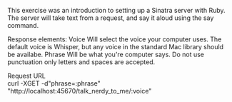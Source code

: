 
This exercise was an introduction to setting up a Sinatra server with Ruby. 
The server will take text from a request, and say it aloud using the say command. 

Response elements:
   Voice  Will select the voice your computer uses. The default voice is Whisper, but any voice in the standard Mac library should be availabe. 
   Phrase Will be what you're computer says. Do not use punctuation only letters and spaces are accepted.

Request URL   
curl -XGET -d"phrase=:phrase" "http://localhost:45670/talk_nerdy_to_me/:voice"  
